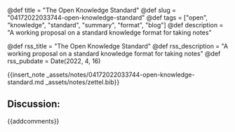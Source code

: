 @def title = "The Open Knowledge Standard"
@def slug = "04172022033744-open-knowledge-standard"
@def tags = ["open", "knowledge", "standard", "summary", "format", "blog"]
@def description = "A working proposal on a standard knowledge format for taking notes"

@def rss_title = "The Open Knowledge Standard"
@def rss_description = "A working proposal on a standard knowledge format for taking notes"
@def rss_pubdate = Date(2022, 4, 16)

{{insert_note _assets/notes/04172022033744-open-knowledge-standard.md _assets/notes/zettel.bib}}

## Discussion:

{{addcomments}}
